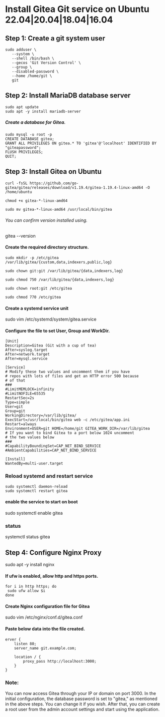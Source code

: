 # Install Gitea Git service on Ubuntu 22.04|20.04|18.04|16.04

## Step 1: Create a git system user

```
sudo adduser \
   --system \
   --shell /bin/bash \
   --gecos 'Git Version Control' \
   --group \
   --disabled-password \
   --home /home/git \
   git
```
## Step 2: Install MariaDB database server

```
sudo apt update
sudo apt -y install mariadb-server
```

##### Create a database for Gitea.
```
sudo mysql -u root -p
CREATE DATABASE gitea;
GRANT ALL PRIVILEGES ON gitea.* TO 'gitea'@'localhost' IDENTIFIED BY "giteapassword";
FLUSH PRIVILEGES;
QUIT;
```

## Step 3: Install Gitea on Ubuntu
```
curl -fsSL https://github.com/go-gitea/gitea/releases/download/v1.19.4/gitea-1.19.4-linux-amd64 -O /home/ubuntu 

chmod +x gitea-*-linux-amd64

sudo mv gitea-*-linux-amd64 /usr/local/bin/gitea
```
###### You can confirm version installed using.

gitea --version

#### Create the required directory structure.
```
sudo mkdir -p /etc/gitea /var/lib/gitea/{custom,data,indexers,public,log}

sudo chown git:git /var/lib/gitea/{data,indexers,log}

sudo chmod 750 /var/lib/gitea/{data,indexers,log}

sudo chown root:git /etc/gitea

sudo chmod 770 /etc/gitea
```

#### Create a systemd service unit
sudo vim /etc/systemd/system/gitea.service

#### Configure the file to set User, Group and WorkDir.
```
[Unit]
Description=Gitea (Git with a cup of tea)
After=syslog.target
After=network.target
After=mysql.service

[Service]
# Modify these two values and uncomment them if you have
# repos with lots of files and get an HTTP error 500 because
# of that
###
#LimitMEMLOCK=infinity
#LimitNOFILE=65535
RestartSec=2s
Type=simple
User=git
Group=git
WorkingDirectory=/var/lib/gitea/
ExecStart=/usr/local/bin/gitea web -c /etc/gitea/app.ini
Restart=always
Environment=USER=git HOME=/home/git GITEA_WORK_DIR=/var/lib/gitea
# If you want to bind Gitea to a port below 1024 uncomment
# the two values below
###
#CapabilityBoundingSet=CAP_NET_BIND_SERVICE
#AmbientCapabilities=CAP_NET_BIND_SERVICE

[Install]
WantedBy=multi-user.target
```
### Reload systemd and restart service
```
sudo systemctl daemon-reload
sudo systemctl restart gitea
```

#### enable the service to start on boot

sudo systemctl enable gitea

### status
systemctl status gitea

## Step 4: Configure Nginx Proxy

sudo apt -y install nginx
#### If ufw is enabled, allow http and https ports.
```
for i in http https; do
 sudo ufw allow $i
done
```
#### Create Nginx configuration file for Gitea

sudo vim /etc/nginx/conf.d/gitea.conf

#### Paste below data into the file created.

```
erver {
    listen 80;
    server_name git.example.com;

    location / {
        proxy_pass http://localhost:3000;
    }
}
```
### Note:
You can now access Gitea through your IP or domain on port 3000. In the initial configuration, the database password is set to "gitea," as mentioned in the above steps. You can change it if you wish. After that, you can create a root user from the admin account settings and start using the application.